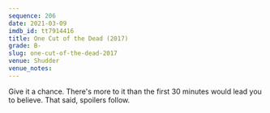 ```yaml
---
sequence: 206
date: 2021-03-09
imdb_id: tt7914416
title: One Cut of the Dead (2017)
grade: B-
slug: one-cut-of-the-dead-2017
venue: Shudder
venue_notes:
---
```


Give it a chance. There's more to it than the first 30 minutes would lead you to believe. That said, spoilers follow.
